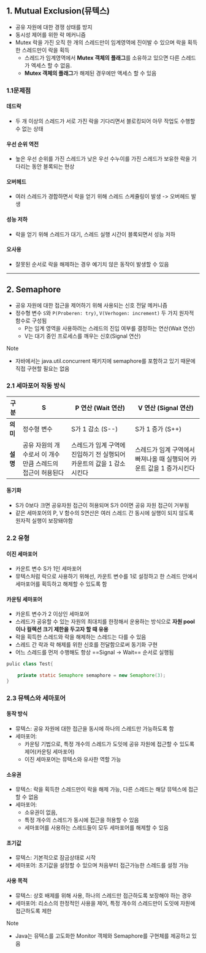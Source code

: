 ## 1. Mutual Exclusion(뮤텍스)
- 공유 자원에 대한 경쟁 상태를 방지
- 동시성 제어를 위한 락 메커니즘
- Mutex 락을 가진 오직 한 개의 스레드만이 임계영역에 진이발 수 있으며 락을 획득한 스레드만이 락을 획득
	- 스레드가 임계영역에서 **Mutex 객체의 플래그**를 소유하고 있으면 다른 스레드가 엑세스 할 수 없음.
	- **Mutex 객체의 플래그**가 해제된 경우에만 액세스 할 수 있음

### 1.1문제점
#### 데드락
- 두 개 이상의 스레드가 서로 가진 락을 기다리면서 블로킹되어 아무 작업도 수행할 수 없는 상태
#### 우선 순위 역전
- 높은 우선 순위를 가진 스레드가 낮은 우선 수누이를 가진 스레드가 보유한 락을 기다리는 동안 블록되는 현상
#### 오버헤드
- 여러 스레드가 경합하면서 락을 얻기 위해 스레드 스케쥴링이 발생 -> 오버헤드 발생
#### 성능 저하
- 락을 얻기 위해 스레드가 대기, 스레드 실행 시간이 블록되면서 성능 저하
#### 오사용
- 잘못된 순서로 락을 해제하는 경우 예기치 않은 동작이 발생할 수 있음
---
## 2. Semaphore
- 공유 자원에 대한 접근을 제어하기 위해 사용되는 신호 전달 메커니즘
- 정수형 변수 `S`와 `P(Proberen: try)`, `V(Verhogen: increment)` 두 가지 원자적 함수로 구성됨
	- P는 임계 영역을 사용하려는 스레드의 진입 여부를 결정하는 연산(Wait 연산)
	- V는 대기 중인 프로세스를 깨우는 신호(Signal 연산)
	

>[!Note]
>- 자바에서는 java.util.concurrent 패키지에 semaphore를 포함하고 있기 때문에 직접 구현할 필요는 없음

### 2.1 세마포어 작동 방식


| 구분     | S                                | P 연산 (Wait 연산)                          | V 연산 (Signal 연산)                        |
| ------ | -------------------------------- | --------------------------------------- | --------------------------------------- |
| **의미** | 정수형 변수                           | S가 1 감소 (S--)                           | S가 1 증가 (S++)                           |
| **설명** | 공유 자원의 개수로서 이 개수만큼 스레드의 접근이 허용된다 | 스레드가 임계 구역에 진입하기 전 실행되어 카운트의 값을 1 감소시킨다 | 스레드가 임계 구역에서 빠져나올 때 실행되어 카운트 값을 1 증가시킨다 |
#### 동기화
- S가 0보다 크면 공유자원 접근이 허용되며 S가 0이면 공유 자원 접근이 거부됨
- 같은 세마포어의 P, V 함수의 S연산은 여러 스레드 간 동시에 실행이 되지 않도록 원자적 실행이 보장돼야함

### 2.2 유형
#### 이진 세마포어
- 카운트 변수 S가 1인 세마포어
- 뮤텍스처럼 락으로 사용하기 위해선, 카운트 변수를 1로 설정하고 한 스레드 안에서 세마포어를 획득하고 해제할 수 있도록 함
#### 카운팅 세마포어
- 카운트 변수가 2 이상인 세마포어
- 스레드가 공유할 수 있는 자원의 최대치를 한정해서 운용하는 방식으로 **자원 pool이나 컬렉션 크기 제한을 두고자 할 때 유용**
- 락을 획득한 스레드와 락을 해제하는 스레드는 다를 수 있음
- 스레드 간 락과 락 해제를 위한 신호를 전달함으로써 동기화 구현
- 어느 스레드를 먼저 수행해도 항상 ==Signal -> Wait== 순서로 실행됨


```java
pulic class Test{
	
	private static Semaphore semaphore = new Semaphore(3);
}
```


### 2.3 뮤텍스와 세마포어
#### 동작 방식
- 뮤텍스: 공유 자원에 대한 접근을 동시에 하나의 스레드만 가능하도록 함
- 세마포어: 
	- 카운팅 기법으로, 특정 개수의 스레드가 도잇에 공유 자원에 접근할 수 있도록 제어(카운팅 세마포어)
	- 이진 세마포어는 뮤텍스와 유사한 역할 가능
#### 소유권
- 뮤텍스: 락을 획득한 스레드만이 락을 해제 가능, 다른 스레드는 해당 뮤텍스에 접근할 수 없음
- 세마포어: 
	- 소유권이 없음, 
	- 특정 개수의 스레드가 동시에 접근을 허용할 수 있음
	- 세마포어를 사용하는 스레드들이 모두 세마포어를 해제할 수 있음
#### 초기값
- 뮤텍스: 기본적으로 잠금상태로 시작
- 세마포어: 초기값을 설정할 수 있으며 처음부터 접근가능한 스레드를 설정 가능

#### 사용 목적
- 뮤텍스: 상호 배제를 위해 사용, 하나의 스레드만 접근하도록 보장해야 하는 경우
- 세마포어: 리소스의 한정적인 사용을 제어, 특정 개수의 스레드만이 도잇에 자원에 접근하도록 제한

>[!Note]
>- Java는 뮤텍스를 고도화한 Monitor 객체와 Semaphore를 구현체를 제공하고 있음